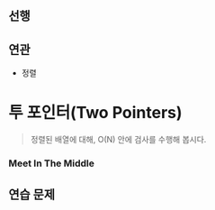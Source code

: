 ## 선행


## 연관

- 정렬

# 투 포인터(Two Pointers)

> 정렬된 배열에 대해, O(N) 안에 검사를 수행해 봅시다.

### Meet In The Middle

## 연습 문제